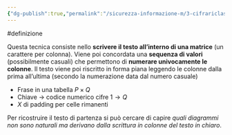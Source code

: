 ```yaml
---
{"dg-publish":true,"permalink":"/sicurezza-informazione-m/3-cifrariclassici/cifrario-a-trasposizione-di-colonne/"}
---
```


#definizione 

Questa tecnica consiste nello **scrivere il testo all’interno di una matrice** (un carattere per colonna). Viene poi concordata una **sequenza di valori** (possibilmente casuali) che permettono di **numerare univocamente le colonne**. Il testo viene poi riscritto in forma piana leggendo le colonne dalla prima all’ultima (secondo la numerazione data dal numero casuale)

- Frase in una tabella $P \times Q$ 
- Chiave -> codice numerico cifre $1 \to Q$
- $X$ di padding per celle rimanenti

Per ricostruire il testo di partenza si può cercare di capire *quali diagrammi non sono naturali ma derivano dalla scrittura in colonne del testo in chiaro*. 